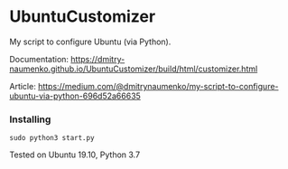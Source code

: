 # UbuntuCustomizer

My script to configure Ubuntu (via Python).

Documentation: https://dmitry-naumenko.github.io/UbuntuCustomizer/build/html/customizer.html

Article: https://medium.com/@dmitrynaumenko/my-script-to-configure-ubuntu-via-python-696d52a66635

### Installing

```
sudo python3 start.py
```

Tested on Ubuntu 19.10, Python 3.7
